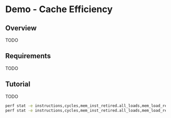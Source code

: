 # Demo - Cache Efficiency

## Overview

TODO

## Requirements

TODO

## Tutorial

TODO

```bash
perf stat -e instructions,cycles,mem_inst_retired.all_loads,mem_load_retired.l1_hit,mem_load_retired.l1_miss,l1d_pend_miss.pending_cycles ./predictable
perf stat -e instructions,cycles,mem_inst_retired.all_loads,mem_load_retired.l1_hit,mem_load_retired.l1_miss,l1d_pend_miss.pending_cycles ./unpredictable
```
